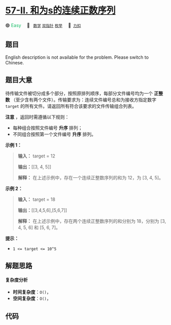 # [57-II. 和为s的连续正数序列](https://2xiao.github.io/leetcode-js/offer/jz_offer_57_2.html)

🟢 <font color=#15bd66>Easy</font>&emsp; 🔖&ensp; [`数学`](/tag/math.md) [`双指针`](/tag/two-pointers.md) [`枚举`](/tag/enumeration.md)&emsp; 🔗&ensp;[`力扣`](https://leetcode.cn/problems/he-wei-sde-lian-xu-zheng-shu-xu-lie-lcof)

## 题目

English description is not available for the problem. Please switch to
Chinese.


## 题目大意

待传输文件被切分成多个部分，按照原排列顺序，每部分文件编号均为一个 **正整数** （至少含有两个文件）。传输要求为：连续文件编号总和为接收方指定数字
`target` 的所有文件。请返回所有符合该要求的文件传输组合列表。

**注意** ，返回时需遵循以下规则：

  * 每种组合按照文件编号 **升序** 排列；
  * 不同组合按照第一个文件编号 **升序** 排列。



**示例 1：**

> 
> 
> 
> 
> 
> **输入：** target = 12
> 
> **输出：**[[3, 4, 5]]
> 
> **解释：** 在上述示例中，存在一个连续正整数序列的和为 12，为 [3, 4, 5]。
> 
> 

**示例 2：**

> 
> 
> 
> 
> 
> **输入：** target = 18
> 
> **输出：**[[3,4,5,6],[5,6,7]]
> 
> **解释：** 在上述示例中，存在两个连续正整数序列的和分别为 18，分别为 [3, 4, 5, 6] 和 [5, 6, 7]。
> 
> 



**提示：**

  * `1 <= target <= 10^5`




## 解题思路

#### 复杂度分析

- **时间复杂度**：`O()`，
- **空间复杂度**：`O()`，

## 代码

```javascript

```